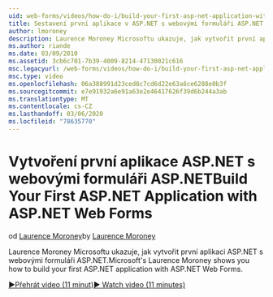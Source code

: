 ```yaml
---
uid: web-forms/videos/how-do-i/build-your-first-asp-net-application-with-asp-net-web-forms
title: Sestavení první aplikace v ASP.NET s webovými formuláři ASP.NET | Microsoft Docs
author: lmoroney
description: Laurence Moroney Microsoftu ukazuje, jak vytvořit první aplikaci ASP.NET s webovými formuláři ASP.NET.
ms.author: riande
ms.date: 03/09/2010
ms.assetid: 3cb6c701-7b39-4009-8214-47130021c616
msc.legacyurl: /web-forms/videos/how-do-i/build-your-first-asp-net-application-with-asp-net-web-forms
msc.type: video
ms.openlocfilehash: 06a388991d23ced8c7cd6d22e63a6ce6288e0b3f
ms.sourcegitcommit: e7e91932a6e91a63e2e46417626f39d6b244a3ab
ms.translationtype: MT
ms.contentlocale: cs-CZ
ms.lasthandoff: 03/06/2020
ms.locfileid: "78635770"
---
```

# <a name="build-your-first-aspnet-application-with-aspnet-web-forms"></a><span data-ttu-id="a20f0-103">Vytvoření první aplikace ASP.NET s webovými formuláři ASP.NET</span><span class="sxs-lookup"><span data-stu-id="a20f0-103">Build Your First ASP.NET Application with ASP.NET Web Forms</span></span>

<span data-ttu-id="a20f0-104">od [Laurence Moroney](https://github.com/lmoroney)</span><span class="sxs-lookup"><span data-stu-id="a20f0-104">by [Laurence Moroney](https://github.com/lmoroney)</span></span>

<span data-ttu-id="a20f0-105">Laurence Moroney Microsoftu ukazuje, jak vytvořit první aplikaci ASP.NET s webovými formuláři ASP.NET.</span><span class="sxs-lookup"><span data-stu-id="a20f0-105">Microsoft's Laurence Moroney shows you how to build your first ASP.NET application with ASP.NET Web Forms.</span></span>

[<span data-ttu-id="a20f0-106">&#9654;Přehrát video (11 minut)</span><span class="sxs-lookup"><span data-stu-id="a20f0-106">&#9654; Watch video (11 minutes)</span></span>](https://channel9.msdn.com/Blogs/ASP-NET-Site-Videos/build-your-first-asp-net-application-with-asp-net-web-forms)
